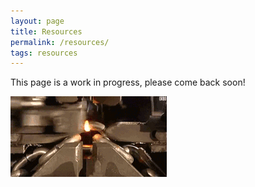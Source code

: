 ```yaml
---
layout: page
title: Resources
permalink: /resources/
tags: resources
---
```

This page is a work in progress, please come back soon!

![alt text](/images/how-its-made.gif "How it's made gif")
